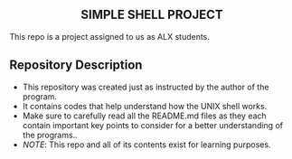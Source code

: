 <h2 align="center"> SIMPLE SHELL PROJECT </h2>

This repo is a project assigned to us as ALX students.


## Repository Description

+ This repository was created just as instructed by the author of the program.
+ It contains codes that help understand how the UNIX shell works.
+ Make sure to carefully read all the README.md files as they each contain important key points to consider for a better understanding of the programs..
+ *NOTE*: This repo and all of its contents exist for learning purposes.
